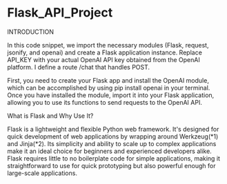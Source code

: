 # Flask_API_Project
INTRODUCTION

In this code snippet, we import the necessary modules (Flask, request, jsonify, and openai) and create a Flask application instance.  Replace API_KEY with your actual OpenAI API key obtained from the OpenAI platform.  I define a route /chat that handles POST.

First, 
you need to create your Flask app and install the OpenAI module, which can be accomplished by using pip install openai in your terminal. Once you have installed the module, import it into your Flask application, allowing you to use its functions to send requests to the OpenAI API.

What is Flask and Why Use It?

Flask is a lightweight and flexible Python web framework. It's designed for quick development of web applications by wrapping around Werkzeug(*1) and Jinja(*2). 
Its simplicity and ability to scale up to complex applications make it an ideal choice for beginners and experienced developers alike. 
Flask requires little to no boilerplate code for simple applications, making it straightforward to use for quick prototyping but also powerful enough for large-scale applications.
